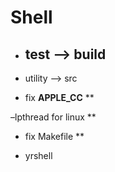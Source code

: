 # Shell

- test --> build
	-
- utility --> src

- fix __APPLE_CC__ **

 –lpthread for linux **

 - fix Makefile **

 - yrshell